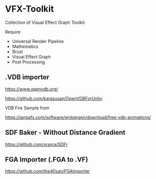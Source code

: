 # VFX-Toolkit
Collection of Visual Effect Graph Toolkit

Require
- Universal Render Pipeline
- Mathematics
- Brust
- Visual Effect Graph
- Post Processing

## .VDB importer
https://www.openvdb.org/

https://github.com/karasusan/OpenVDBForUnity

VDB Fire Sample from

https://jangafx.com/software/embergen/download/free-vdb-animations/


## SDF Baker - Without Distance Gradient
https://github.com/xraxra/SDFr

## FGA Importer (.FGA to .VF)
https://github.com/the40san/FGAImporter